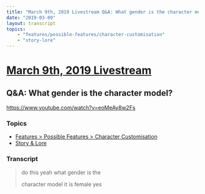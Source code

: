 ```yaml
---
title: "March 9th, 2019 Livestream Q&A: What gender is the character model?"
date: "2019-03-09"
layout: transcript
topics:
    - "features/possible-features/character-customisation"
    - "story-lore"
---
```

# [March 9th, 2019 Livestream](../2019-03-09.md)
## Q&A: What gender is the character model?
https://www.youtube.com/watch?v=eoMeAy8w2Fs

### Topics
* [Features > Possible Features > Character Customisation](../topics/features/possible-features/character-customisation.md)
* [Story & Lore](../topics/story-lore.md)

### Transcript

> do this yeah what gender is the
>
> character model it is female yes
>
